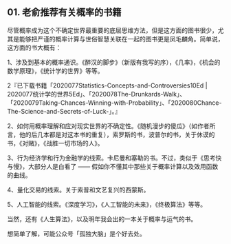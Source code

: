 ## 01. 老俞推荐有关概率的书籍

尽管概率成为这个不确定世界最重要的底层思维方法，但是这方面的图书很少，尤其是能够把严谨的概率计算与世俗智慧关联在一起的图书更是凤毛麟角。简单说，这方面的书大概有：

1、涉及到基本的概率通识。《醉汉的脚步》（新版有我写的序），《几率》，《机会的数学原理》，《统计学的世界》等等。

2『已下载书籍「2020077Statistics-Concepts-and-Controversies10Ed | 2020077统计学的世界5Ed」、「2020078The-Drunkards-Walk」、「2020079Taking-Chances-Winning-with-Probability」、「2020080Chance-The-Science-and-Secrets-of-Luck-」。』

2、如何用概率理解和应对现实世界的不确定性。《随机漫步的傻瓜》（如作者所言，他的后几本都是对这本书的重复），索罗斯的书，波普尔的书，关于休谟的书，《对赌》，《战胜一切市场的人》。

3、行为经济学和行为金融学的线索。卡尼曼和塞勒的书。不过，类似于《思考快与慢》，大部分人是白看了 —— 假如你不懂其中那些关于概率计算以及效用函数的曲线。

4、量化交易的线索。关于索普和文艺复兴的西蒙斯。

5、人工智能的线索。《深度学习》，《人工智能的未来》，《终极算法》等等。

当然，还有《人生算法》，以及明年我会出的一本关于概率与运气的书。

想简单了解，可能公众号「孤独大脑」是个好去处。